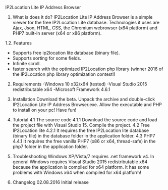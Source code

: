 IP2Location Lite IP Address Browser

1. What is does it do?
IP2Location Lite IP Address Browser is a simple viewer for the free IP2Location Lite database. Technologies it uses are Ajax, Json, HTML, CSS, the Chromium webrowser (x64 platform) and PHP7 built-in server (x64 or x86 platform).  

1.2. Features
- Supports free ip2location lite database (binary file).
- Supports sorting for some fields.
- Infinite scroll.
- faster search with the optimized IP2Location php library (winner 2016 of the IP2Location php library optimization contest!)


2. Requirements
-Windows 10 x32/x64 (tested)
-Visual Studio 2015 redistributable x64
-Microsoft Framework 4.6.1


3. Installation
Download the beta. Unpack the archive and double-click IP2Location Lite IP Address Browser.exe. Allow the executable and PHP to install on your pc! Have fun!

4. Tutorial
4.1 The source code
4.1.1 Download the source code and load the project file with Visual Studio 15. Compile the project.
4.2 Free IP2Location lite 
4.2.1 It requires the free IP2Location lite database (binary file) in the database folder in the application folder.
4.3 PHP7
4.4.1 It requires the free vanilla PHP7 (x86 or x64, thread-safe) in the php7 folder in the application folder.

5. Troubleshooting
Windows XP/Vista/7 requires .net framework v4. In general Windows requires Visual Studio 2015 redistributable x64 because the application is compiled for x64 platform. It has some problems with Windows x64 when compiled for x64 platform!

6. Changelog
02.08.2016 Initial release
